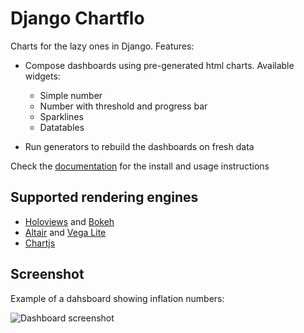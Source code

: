 # Django Chartflo

Charts for the lazy ones in Django. Features:

- Compose dashboards using pre-generated html charts. Available widgets:
   - Simple number 
   - Number with threshold and progress bar
   - Sparklines
   - Datatables
   
- Run generators to rebuild the dashboards on fresh data 

Check the [documentation](http://django-chartflo.readthedocs.io/en/latest/index.html) for the install and usage
instructions

## Supported rendering engines

- [Holoviews](http://holoviews.org/) and [Bokeh](http://bokeh.pydata.org/)
- [Altair](http://altair-viz.github.io/) and [Vega Lite](https://vega.github.io/vega-lite)
- [Chartjs](http://www.chartjs.org/)

## Screenshot

Example of a dahsboard showing inflation numbers:

![Dashboard screenshot](https://raw.github.com/synw/django-chartflo/master/docs/img/inflation_dashboard.png)

